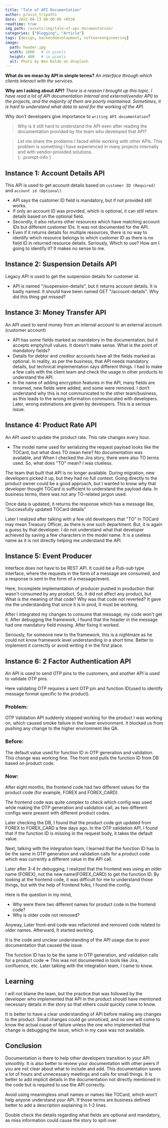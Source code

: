 ```yaml
---
title: "Tale of API Documentation"
author: pravin_tripathi
date: 2022-08-13 00:00:00 +0530
readtime: true
img_path: /assets/img/tale-of-api-documentation/
categories: ["Blogging", "Article"]
tags: [design, backenddevelopment, softwareengineering]
image:
  path: header.jpg
  width: 1000   # in pixels
  height: 400   # in pixels
  alt: Photo by Ben Kolde on Unsplash
---
```


**What do we mean by API in simple terms?** _An interface through which clients interact with the services._ 

**Why am I asking about API?** _There is a reason I brought up this topic. I have read a lot of API documentation internal and external(vendor API) to the projects, and the majority of them are poorly maintained. Sometimes, it is hard to understand what data to send for the working of the API._

Why don't developers give importance to `writing API documentation`?

> Why is it still hard to understand the API even after reading the documentation provided by the team who developed that API?

> Let me share the problems I faced while working with other APIs. This problem is something I have experienced in many projects internally and with vendor-provided solutions.  
{: .prompt-info }

## Instance 1: Account Details API
This API is used to get account details based on `customer ID (Required)` and `account id (Optional)`.
- API says the customer ID field is mandatory, but if not provided still works.
- If only an account ID was provided, which is optional, it can still return details based on the optional field.
- Secondly, it also returns other resources which have matching account IDs but different customer IDs. It was not documented for the API.
- Even if it returns details for multiple resources, there is no way to identify which resource belongs to which customer ID as there is no field ID in returned resource details. Seriously, Which to use? How am I going to identify it? It makes no sense to me.

## Instance 2: Suspension Details API
Legacy API is used to get the suspension details for customer id.
- API is named "/suspension-details", but it returns account details. It is badly named. It should have been named GET "/account-details". Why did this thing get missed?

## Instance 3: Money Transfer API
An API used to send money from an internal account to an external account (customer account)
- API has some fields marked as mandatory in the documentation, but it accepts empty/null values. It doesn't make sense. What is the point of mandatory fields?
- Details for debtor and creditor accounts have all the fields marked as optional. In reality, as per the business, that API needs mandatory details, but technical implementation says different things. I had to make a few calls with the client team and check the usage in other products to understand the API. 
- In the name of adding encryption features in the API, many fields are renamed, new fields were added, and some were removed. I don’t understand why this is not communicated to the other team/business, as this leads to the wrong information communicated with developers. Later, wrong estimations are given by developers. This is a serious issue.

## Instance 4: Product Rate API
An API used to update the product rate. This rate changes every hour.
- The model name used for serializing the request payload looks like the TOCard, but what does TO mean here? No documentation was available, and When I checked the Jira story, there were also TO terms used. So, what does "TO" mean? I was clueless.

The team that built that API is no longer available. During migration, new developers picked it up, but they had no full context. Going directly to the product owner could be a good approach, but I wanted to know why that developer thought TOCard is sufficient to understand the payload data. In business terms, there was not any TO-related jargon used.

Once data is updated, it returns the response which has a message like,  “Successfully updated TOCard details”

Later I realized after talking with a few old developers that "TO" in TOCard may mean Treasury Officer, as there is one such department. But, it is again a guess by that developer. I do not understand what that developer achieved by saving a few characters in the model name. It is a useless name as it is not directly helping me understand the API.


## Instance 5: Event Producer
Interface does not have to be REST API. It could be a Pub-sub type interface, where the requests in the form of a message are consumed, and a response is sent in the form of a message/event.

Here, Incomplete implementation of producer pushed in production that wasn't consumed by any product. So, it did not affect any product, but What is the meaning of that code? Why was that code not reverted? It gave me the understanding that since it is in prod, It must be working. 

After I integrated my changes to consume that message, my code won't get it. After debugging the framework, I found that the header in the message had one mandatory field missing. After fixing it worked. 

Seriously, for someone new to the framework, this is a nightmare as he could not know framework level understanding in a short time. Better to implement it correctly or avoid writing it in the first place.


## Instance 6: 2 Factor Authentication API 
An API is used to send OTP pins to the customers, and another API is used to validate OTP pins.

Here validating OTP requires a sent OTP pin and function ID(used to identify message format specific to the product).

### Problem:
OTP Validation API suddenly stopped working for the product I was working on, which caused smoke failure in the lower environment. It blocked us from pushing any change to the higher environment like QA.

### Before:
The default value used for function ID in OTP generation and validation. This change was working fine. The front end pulls the function ID from DB based on product code. 

### Now:
After eight months, the frontend code had two different values for the product code (for example, FOREX and FOREX_CARD). 

The frontend code was quite complex to check which config was used while making the OTP generation and validation call, as two different configs were present with different product codes.

Later checking the DB, I found that the product code got updated from FOREX to FOREX_CARD a few days ago. In the OTP validation API, I found that if the function ID is missing in the request body, it takes the default value.

Next, talking with the integration team, I learned that the function ID has to be the same in OTP generation and validation calls for a product code which was currently a different value in the API call. 

Later after 3-4 hr debugging, I realized that the frontend was using an older name (FOREX), not the new name(FOREX_CARD) to get the function ID. By looking at the frontend code, it was difficult for me to understand those things, but with the help of frontend folks, I found the config.

Here is the question in my mind,
- Why were there two different names for product code in the frontend code?
- Why is older code not removed?

Anyway,
Later front-end code was refactored and removed code related to older names. Afterward, It started working.

It is the code and unclear understanding of the API usage due to poor documentation that caused the issue. 

The function ID has to be the same in OTP generation, and validation calls for a product code => This was not documented in tools like Jira, confluence, etc. Later talking with the integration team, I came to know. 

## Learning
I will not blame the team, but the practice that was followed by the developer who implemented that API in the product should have mentioned necessary details in the story so that others could quickly come to know.

It is better to have a clear understanding of API before making any changes to the product. Small changes could go unnoticed, and no one will come to know the actual cause of failure unless the one who implemented that change is debugging the issue, which in my case was not available.

## Conclusion
Documentation is there to help other developers transition to your API smoothly. It is also better to review your documentation with other peers if you are not clear about what to include and add. This documentation saves a lot of hours and unnecessary meetings and calls for small things. It is better to add implicit details in the documentation not directly mentioned in the code but is required to use the API correctly.

Avoid using meaningless small names or names like TOCard, which won’t help anyone understand your API. If those terms are business defined better to add a description explaining in 1-2 lines.

Double check the details regarding what fields are optional and mandatory, as miss information could cause the story to spill over.
